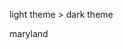 light theme > dark theme

maryland 
<!---
Brissot/Brissot is a ✨ special ✨ repository because its `README.md` (this file) appears on your GitHub profile.
You can click the Preview link to take a look at your changes.
--->
